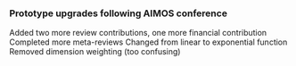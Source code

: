 
### Prototype upgrades following AIMOS conference

Added two more review contributions, one more financial contribution
Completed more meta-reviews
Changed from linear to exponential function
Removed dimension weighting (too confusing)
